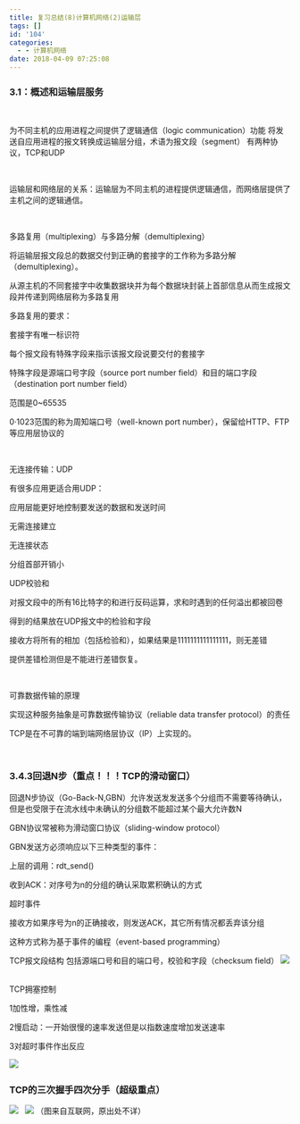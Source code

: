 ```yaml
---
title: 复习总结(8)计算机网络(2)运输层
tags: []
id: '104'
categories:
  - - 计算机网络
date: 2018-04-09 07:25:08
---
```


### 3.1：概述和运输层服务

 

为不同主机的应用进程之间提供了逻辑通信（logic communication）功能 将发送自应用进程的报文转换成运输层分组，术语为报文段（segment） 有两种协议，TCP和UDP

 

运输层和网络层的关系：运输层为不同主机的进程提供逻辑通信，而网络层提供了主机之间的逻辑通信。

 

多路复用（multiplexing）与多路分解（demultiplexing）

将运输层报文段总的数据交付到正确的套接字的工作称为多路分解（demultiplexing）。

从源主机的不同套接字中收集数据块并为每个数据块封装上首部信息从而生成报文段并传递到网络层称为多路复用

多路复用的要求：

套接字有唯一标识符

每个报文段有特殊字段来指示该报文段说要交付的套接字

特殊字段是源端口号字段（source port number field）和目的端口字段（destination port number field）

范围是0~65535

0·1023范围的称为周知端口号（well-known port number），保留给HTTP、FTP等应用层协议的

 

无连接传输：UDP

有很多应用更适合用UDP：

应用层能更好地控制要发送的数据和发送时间

无需连接建立

无连接状态

分组首部开销小

UDP校验和

对报文段中的所有16比特字的和进行反码运算，求和时遇到的任何溢出都被回卷

得到的结果放在UDP报文中的检验和字段

接收方将所有的相加（包括检验和），如果结果是1111111111111111，则无差错

提供差错检测但是不能进行差错恢复。

 

可靠数据传输的原理

实现这种服务抽象是可靠数据传输协议（reliable data transfer protocol）的责任

TCP是在不可靠的端到端网络层协议（IP）上实现的。

 

### 3.4.3回退N步（重点！！！TCP的滑动窗口）

回退N步协议（Go-Back-N,GBN）允许发送发发送多个分组而不需要等待确认，但是也受限于在流水线中未确认的分组数不能超过某个最大允许数N

GBN协议常被称为滑动窗口协议（sliding-window protocol）

GBN发送方必须响应以下三种类型的事件：

上层的调用：rdt\_send()

收到ACK：对序号为n的分组的确认采取累积确认的方式

超时事件

接收方如果序号为n的正确接收，则发送ACK，其它所有情况都丢弃该分组

这种方式称为基于事件的编程（event-based programming）

TCP报文段结构 包括源端口号和目的端口号，校验和字段（checksum field） ![](/img/2018/04/KYYK01LLNO@965XU9JJ.png)  

TCP拥塞控制

1加性增，乘性减

2慢启动：一开始很慢的速率发送但是以指数速度增加发送速率

3对超时事件作出反应

![](/img/2018/04/RH4E498IMI09TSTW.png)  

### TCP的三次握手四次分手（超级重点）

![](/img/2018/04/0b8e374e2f6925109879f46c6630d301.jpg)   ![](/img/2018/04/977b487cc2f91e8530012bdd2120771f.jpg) （图来自互联网，原出处不详）
